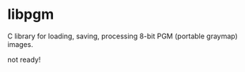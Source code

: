 # libpgm
C library for loading, saving, processing 8-bit PGM (portable graymap) images.

not ready!
